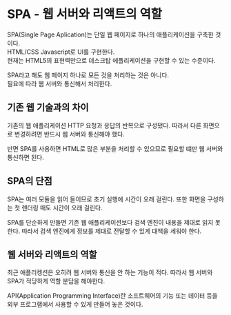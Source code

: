 # SPA - 웹 서버와 리액트의 역할

SPA(Single Page Aplication)는 단일 웹 페이지로 하나의 애플리케이션을 구축한 것이다.  
HTML/CSS Javascript로 UI를 구현한다.  
현재는 HTML5의 표현력만으로 데스크탑 에플리케이션을 구현할 수 있는 수준이다.

SPA라고 해도 웹 페이지 하나로 모든 것을 처리하는 것은 아니다.  
필요에 따라 웹 서버와 통신해서 처리한다.

## 기존 웹 기술과의 차이

기존의 웹 애플리케이션 HTTP 요청과 응답의 반복으로 구성됐다. 따라서 다른 화면으로 변경하려면 반드시 웹 서버와 통신해야 했다.

반면 SPA를 사용하면 HTML로 많은 부분을 처리할 수 있으므로 필요할 떄만 웹 서버와 통신하면 된다.

## SPA의 단점

SPA는 여러 모듈을 읽어 들이므로 초기 실행에 시간이 오래 걸린다. 또한 화면을 구성하는 첫 렌더링 때도 시간이 오래 걸린다.

SPA를 단순하게 만들면 기존 웹 애플리케이션보다 검색 엔진이 내용을 제대로 읽지 못한다. 따라서 검색 엔진에게 정보를 제대로 전달할 수 있게 대책을 세워야 한다.

## 웹 서버와 리액트의 역할

최근 애플리켕션은 오히려 웹 서버와 통신을 안 하는 기능이 적다. 따라서 웹 서버와 SPA가 적당하게 역할 분담을 해야한다.

API(Application Programming Interface)란 소프트웨어의 기능 또는 데이터 등을 외부 프로그램에서 사용할 수 있게 만들어 놓은 것이다.